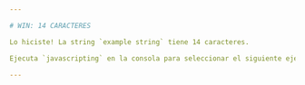 ```yaml
---

# WIN: 14 CARACTERES

Lo hiciste! La string `example string` tiene 14 caracteres.

Ejecuta `javascripting` en la consola para seleccionar el siguiente ejercicio.

---
```


